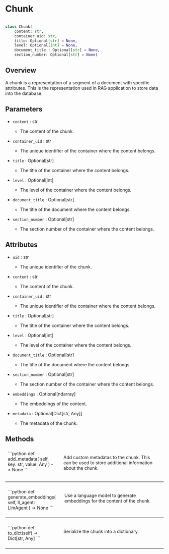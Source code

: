 # Chunk

```python

class Chunk(
    content: str, 
    container_uid: str, 
    title: Optional[str] = None, 
    level: Optional[int] = None, 
    document_title : Optional[str] = None, 
    section_number: Optional[str] = None)

```

## Overview 

A chunk is a representation of a segment of a document with specific attributes. This is the representation used in RAG application to store data into the database.

## Parameters

- `content` : str
    - The content of the chunk.

- `container_uid` : str
    - The unique identifier of the container where the content belongs.

- `title` : Optional[str]
    - The title of the container where the content belongs.

- `level` : Optional[int]
    - The level of the container where the content belongs.

- `document_title` : Optional[str]
    - The title of the document where the content belongs.

- `section_number` : Optional[str]
    - The section number of the container where the content belongs.

## Attributes 

- `uid` : str
    - The unique identifier of the chunk.

- `content` : str
    - The content of the chunk.

- `container_uid` : str
    - The unique identifier of the container where the content belongs.

- `title` : Optional[str]
    - The title of the container where the content belongs.

- `level` : Optional[int]
    - The level of the container where the content belongs.

- `document_title` : Optional[str]
    - The title of the document where the content belongs.

- `section_number` : Optional[str]
    - The section number of the container where the content belongs.

- `embeddings` : Optional[ndarray]
    - The embeddings of the content.

- `metadata` : Optional[Dict[str, Any]]
    - The metadata of the chunk.


## Methods

<div style="display: flex; flex-direction: row; justify-content: space-between; magin-bottom: 10px">
    <div style="flex: 1; padding: 8px;">
        ```python
        def add_metadata(
            self, 
            key: str, 
            value: Any
            ) -> None
        ```
    </div>
    <div style="flex: 2; padding: 20px; ">
        Add custom metadatas to the chunk. This can be used to store additional information about the chunk.
    </div>
</div>

<hr style="border: none; border-top: 1px solid #ccc; margin 20px 0;">

<div style="display: flex; flex-direction: row; justify-content: space-between; magin-bottom: 10px">
    <div style="flex: 1; padding: 8px;">
        ```python
        def generate_embeddings(
            self, 
            ll_agent: LlmAgent
            ) -> None
        ```
    </div>
    <div style="flex: 2; padding: 20px; ">
        Use a language model to generate embeddings for the content of the chunk. 
    </div>
</div>

<hr style="border: none; border-top: 1px solid #ccc; margin 20px 0;">

<div style="display: flex; flex-direction: row; justify-content: space-between; magin-bottom: 10px">
    <div style="flex: 1; padding: 8px;">
        ```python
        def to_dict(self) -> Dict[str, Any]
        ```
    </div>
    <div style="flex: 2; padding: 20px; ">
        Serialize the chunk into a dictionary.
    </div>
</div>

<hr style="border: none; border-top: 1px solid #ccc; margin 20px 0;">